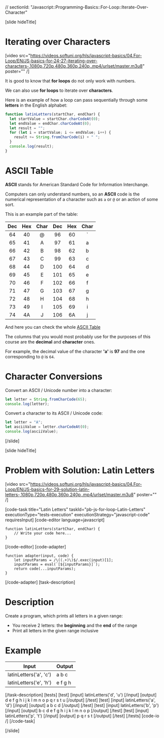 // sectionId: "Javascript::Programming-Basics::For-Loop::Iterate-Over-Character"

[slide hideTitle]

# Iterating over Characters

[video src="https://videos.softuni.org/hls/javascript-basics/04.For-Loop/EN/JS-basics-for-24-27-iterating-over-characters-,1080p,720p,480p,360p,240p,.mp4/urlset/master.m3u8" poster="" /]

It is good to know that **for loops** do not only work with numbers.

We can also use **for loops** to iterate over **characters**.

Here is an example of how a loop can pass sequentially through some **letters** in the English alphabet:

```js live
function latinLetters(startChar, endChar) {
  let startValue = startChar.charCodeAt(0);
  let endValue = endChar.charCodeAt(0);
  let result = "";
  for (let i = startValue; i <= endValue; i++) {
    result += String.fromCharCode(i) + " ";
  }
  console.log(result);
}
```

# ASCII Table

**ASCII** stands for American Standard Code for Information Interchange.

Computers can only understand numbers, so an **ASCII** code is the numerical representation of a character such as `a` or `@` or an action of some sort.

This is an example part of the table:

| **Dec** | **Hex** | **Char** | **Dec** | **Hex** | **Char** |
| :-----: | :-----: | :------: | :-----: | :-----: | :------: |
|   64    |   40    |    \@    |   96    |   60    |    \`    |
|   65    |   41    |    A     |   97    |   61    |    a     |
|   66    |   42    |    B     |   98    |   62    |    b     |
|   67    |   43    |    C     |   99    |   63    |    c     |
|   68    |   44    |    D     |   100   |   64    |    d     |
|   69    |   45    |    E     |   101   |   65    |    e     |
|   70    |   46    |    F     |   102   |   66    |    f     |
|   71    |   47    |    G     |   103   |   67    |    g     |
|   72    |   48    |    H     |   104   |   68    |    h     |
|   73    |   49    |    I     |   105   |   69    |    i     |
|   74    |   4A    |    J     |   106   |   6A    |    j     |

And here you can check the whole [ASCII Table](http://www.asciitable.com)

The columns that you would most probably use for the purposes of this course are the **decimal** and **character** ones.

For example, the decimal value of the character **'a'** is **97** and the one corresponding to `@` is `64`.

# Character Conversions

Convert an ASCII / Unicode number into a character:

```js live
let letter = String.fromCharCode(65);
console.log(letter);
```

Convert a character to its ASCII / Unicode code:

```js live
let letter = "A";
let asciiValue = letter.charCodeAt(0);
console.log(asciiValue);
```

[/slide]

[slide hideTitle]

# Problem with Solution: Latin Letters

[video src="https://videos.softuni.org/hls/javascript-basics/04.For-Loop/EN/JS-basics-for-29-solution-latin-letters-,1080p,720p,480p,360p,240p,.mp4/urlset/master.m3u8" poster="" /]

[code-task title="Latin Letters" taskId="pb-js-for-loop-Latin-Letters" executionType="tests-execution" executionStrategy="javascript-code" requiresInput]
[code-editor language=javascript]

```
function latinLetters(startChar, endChar) {
    // Write your code here...
}

```

[/code-editor]
[code-adapter]

```
function adapter(input, code) {
    let inputParams = /\((.+)\)$/.exec(input)[1];
    inputParams = eval(`[${inputParams}]`);
    return code(...inputParams);
}
```

[/code-adapter]
[task-description]

# Description

Create a program, which prints all letters in a given range:

- You receive 2 letters: the **beginning** and the **end** of the range
- Print all letters in the given range inclusive

# Example

| **Input**              | **Output** |
| ---------------------- | ---------- |
| latinLetters('a', 'c') | a b c      |
| latinLetters('e', 'h') | e f g h    |

[/task-description]
[tests]
[test]
[input]
latinLetters('d', 'u')
[/input]
[output]
d e f g h i j k l m n o p q r s t u
[/output]
[/test]
[test]
[input]
latinLetters('a', 'd')
[/input]
[output]
a b c d
[/output]
[/test]
[test]
[input]
latinLetters('b', 'p')
[/input]
[output]
b c d e f g h i j k l m n o p
[/output]
[/test]
[test]
[input]
latinLetters('p', 't')
[/input]
[output]
p q r s t
[/output]
[/test]
[/tests]
[code-io /]
[/code-task]

[/slide]

